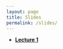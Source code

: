 ```yaml
---
layout: page
title: Slides
permalink: /slides/
---
```


- [**Lecture 1**](http://sebastianbarfort.github.io/sds/slides/SDS_lecture1.pdf)
